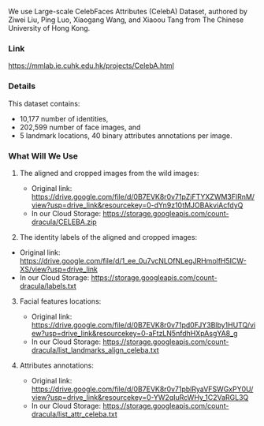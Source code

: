 We use Large-scale CelebFaces Attributes (CelebA) Dataset, authored by Ziwei Liu, Ping Luo, Xiaogang Wang, and Xiaoou Tang from The Chinese University of Hong Kong.

### Link
https://mmlab.ie.cuhk.edu.hk/projects/CelebA.html

### Details
This dataset contains:
- 10,177 number of identities,
- 202,599 number of face images, and
- 5 landmark locations, 40 binary attributes annotations per image.

### What Will We Use
1. The aligned and cropped images from the wild images:
   - Original link: https://drive.google.com/file/d/0B7EVK8r0v71pZjFTYXZWM3FlRnM/view?usp=drive_link&resourcekey=0-dYn9z10tMJOBAkviAcfdyQ
   - In our Cloud Storage: https://storage.googleapis.com/count-dracula/CELEBA.zip

2.  The identity labels of the aligned and cropped images:
   - Original link: https://drive.google.com/file/d/1_ee_0u7vcNLOfNLegJRHmolfH5ICW-XS/view?usp=drive_link
   - In our Cloud Storage: https://storage.googleapis.com/count-dracula/labels.txt
   
3. Facial features locations:
   - Original link: https://drive.google.com/file/d/0B7EVK8r0v71pd0FJY3Blby1HUTQ/view?usp=drive_link&resourcekey=0-aFtzLN5nfdhHXpAsgYA8_g
   - In our Cloud Storage: https://storage.googleapis.com/count-dracula/list_landmarks_align_celeba.txt
   
4. Attributes annotations:
   - Original link: https://drive.google.com/file/d/0B7EVK8r0v71pblRyaVFSWGxPY0U/view?usp=drive_link&resourcekey=0-YW2qIuRcWHy_1C2VaRGL3Q
   - In our Cloud Storage: https://storage.googleapis.com/count-dracula/list_attr_celeba.txt
